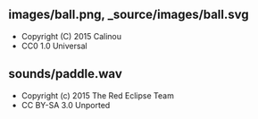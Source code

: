 images/ball.png, _source/images/ball.svg
----------------------------------------

- Copyright (C) 2015 Calinou
- CC0 1.0 Universal

sounds/paddle.wav
-----------------

- Copyright (c) 2015 The Red Eclipse Team
- CC BY-SA 3.0 Unported
